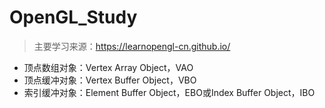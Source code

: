# OpenGL_Study



>  主要学习来源：https://learnopengl-cn.github.io/

 - 顶点数组对象：Vertex Array Object，VAO
 - 顶点缓冲对象：Vertex Buffer Object，VBO
 - 索引缓冲对象：Element Buffer Object，EBO或Index Buffer Object，IBO
